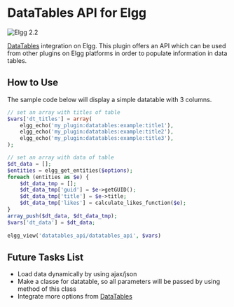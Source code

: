 DataTables API for Elgg
=======================

![Elgg 2.2](https://img.shields.io/badge/Elgg-2.2-orange.svg?style=flat-square)

[DataTables](https://datatables.net/) integration on Elgg. This plugin offers an API which can be used from other plugins on Elgg platforms in order to populate information in data tables.


## How to Use
The sample code below will display a simple datatable with 3 columns.
```php
// set an array with titles of table
$vars['dt_titles'] = array(
    elgg_echo('my_plugin:datatables:example:title1'),
    elgg_echo('my_plugin:datatables:example:title2'),
    elgg_echo('my_plugin:datatables:example:title3'),
);

// set an array with data of table
$dt_data = [];
$entities = elgg_get_entities($options);
foreach (entities as $e) {
    $dt_data_tmp = [];
    $dt_data_tmp['guid'] = $e->getGUID();
    $dt_data_tmp['title'] = $e->title;
    $dt_data_tmp['likes'] = calculate_likes_function($e);
}
array_push($dt_data, $dt_data_tmp);    
$vars['dt_data'] = $dt_data;
   
elgg_view('datatables_api/datatables_api', $vars)
```

## Future Tasks List
- Load data dynamically by using ajax/json
- Make a classe for datatable, so all parameters will be passed by using method of this class
- Integrate more options from [DataTables](https://datatables.net/)
